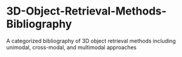 # 3D-Object-Retrieval-Methods-Bibliography
A categorized bibliography of 3D object retrieval methods including unimodal, cross-modal, and multimodal approaches
